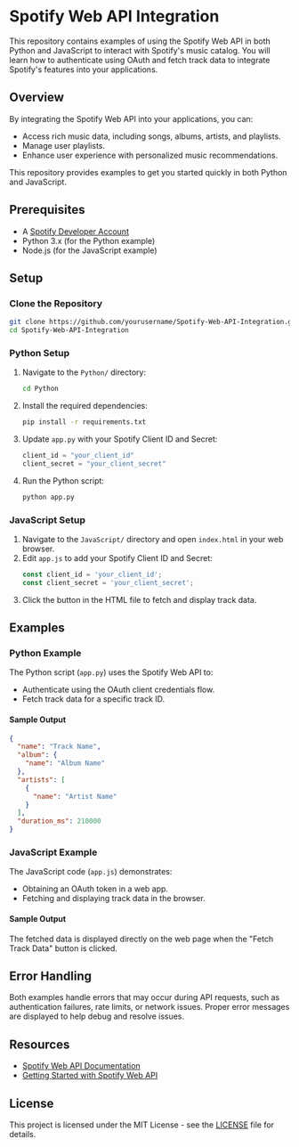 
# Spotify Web API Integration

This repository contains examples of using the Spotify Web API in both Python and JavaScript to interact with Spotify's music catalog. You will learn how to authenticate using OAuth and fetch track data to integrate Spotify's features into your applications.

## Overview

By integrating the Spotify Web API into your applications, you can:
- Access rich music data, including songs, albums, artists, and playlists.
- Manage user playlists.
- Enhance user experience with personalized music recommendations.
  
This repository provides examples to get you started quickly in both Python and JavaScript.

## Prerequisites

- A [Spotify Developer Account](https://developer.spotify.com/dashboard/)
- Python 3.x (for the Python example)
- Node.js (for the JavaScript example)

## Setup

### Clone the Repository

```bash
git clone https://github.com/yourusername/Spotify-Web-API-Integration.git
cd Spotify-Web-API-Integration
```

### Python Setup

1. Navigate to the `Python/` directory:
    ```bash
    cd Python
    ```
2. Install the required dependencies:
    ```bash
    pip install -r requirements.txt
    ```
3. Update `app.py` with your Spotify Client ID and Secret:
    ```python
    client_id = "your_client_id"
    client_secret = "your_client_secret"
    ```
4. Run the Python script:
    ```bash
    python app.py
    ```

### JavaScript Setup

1. Navigate to the `JavaScript/` directory and open `index.html` in your web browser.
2. Edit `app.js` to add your Spotify Client ID and Secret:
    ```javascript
    const client_id = 'your_client_id';
    const client_secret = 'your_client_secret';
    ```
3. Click the button in the HTML file to fetch and display track data.

## Examples

### Python Example

The Python script (`app.py`) uses the Spotify Web API to:
- Authenticate using the OAuth client credentials flow.
- Fetch track data for a specific track ID.

#### Sample Output

```json
{
  "name": "Track Name",
  "album": {
    "name": "Album Name"
  },
  "artists": [
    {
      "name": "Artist Name"
    }
  ],
  "duration_ms": 210000
}
```

### JavaScript Example

The JavaScript code (`app.js`) demonstrates:
- Obtaining an OAuth token in a web app.
- Fetching and displaying track data in the browser.

#### Sample Output

The fetched data is displayed directly on the web page when the "Fetch Track Data" button is clicked.

## Error Handling

Both examples handle errors that may occur during API requests, such as authentication failures, rate limits, or network issues. Proper error messages are displayed to help debug and resolve issues.

## Resources

- [Spotify Web API Documentation](https://developer.spotify.com/documentation/web-api/)
- [Getting Started with Spotify Web API](https://developer.spotify.com/documentation/web-api/quick-start/)

## License

This project is licensed under the MIT License - see the [LICENSE](LICENSE) file for details.
